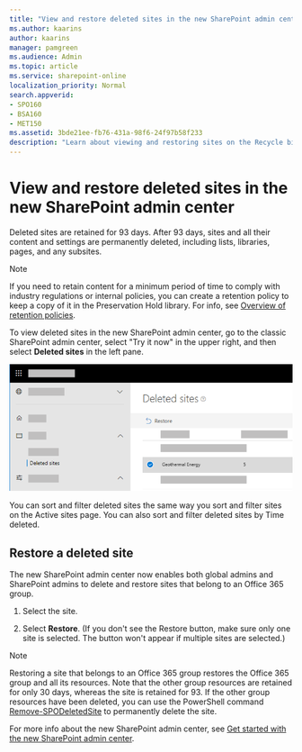```yaml
---
title: "View and restore deleted sites in the new SharePoint admin center"
ms.author: kaarins
author: kaarins
manager: pamgreen
ms.audience: Admin
ms.topic: article
ms.service: sharepoint-online
localization_priority: Normal
search.appverid:
- SPO160
- BSA160
- MET150
ms.assetid: 3bde21ee-fb76-431a-98f6-24f97b58f233
description: "Learn about viewing and restoring sites on the Recycle bin page of the new SharePoint admin center."
---
```


# View and restore deleted sites in the new SharePoint admin center

Deleted sites are retained for 93 days. After 93 days, sites and all their content and settings are permanently deleted, including lists, libraries, pages, and any subsites.
  
> [!NOTE]
> If you need to retain content for a minimum period of time to comply with industry regulations or internal policies, you can create a retention policy to keep a copy of it in the Preservation Hold library. For info, see [Overview of retention policies](/office365/securitycompliance/retention-policies). 
  
To view deleted sites in the new SharePoint admin center, go to the classic SharePoint admin center, select "Try it now" in the upper right, and then select **Deleted sites** in the left pane. 
  
![Deleted sites in the new SharePoint admin center](media/b195b8c7-ee2b-4a02-92cb-ed61899edd24.png)

You can sort and filter deleted sites the same way you sort and filter sites on the Active sites page. You can also sort and filter deleted sites by Time deleted.
  
## Restore a deleted site

The new SharePoint admin center now enables both global admins and SharePoint admins to delete and restore sites that belong to an Office 365 group.

1. Select the site. 
    
2. Select **Restore**. (If you don't see the Restore button, make sure only one site is selected. The button won't appear if multiple sites are selected.)
 
> [!NOTE]
> Restoring a site that belongs to an Office 365 group restores the Office 365 group and all its resources. Note that the other group resources are retained for only 30 days, whereas the site is retained for 93. If the other group resources have been deleted, you can use the PowerShell command [Remove-SPODeletedSite](/powershell/module/sharepoint-online/remove-spodeletedsite) to permanently delete the site.   
    
For more info about the new SharePoint admin center, see [Get started with the new SharePoint admin center](get-started-new-admin-center.md).
  

